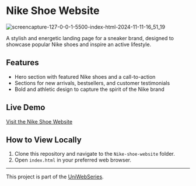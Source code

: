 # Nike Shoe Website

![screencapture-127-0-0-1-5500-index-html-2024-11-11-16_51_19](https://github.com/user-attachments/assets/2878b7b3-245f-43a2-9234-2d0a4cb98c40)

A stylish and energetic landing page for a sneaker brand, designed to showcase popular Nike shoes and inspire an active lifestyle.

## Features
- Hero section with featured Nike shoes and a call-to-action
- Sections for new arrivals, bestsellers, and customer testimonials
- Bold and athletic design to capture the spirit of the Nike brand

## Live Demo
[Visit the Nike Shoe Website](https://yourwebsite.com)

## How to View Locally
1. Clone this repository and navigate to the `Nike-shoe-website` folder.
2. Open `index.html` in your preferred web browser.

---

This project is part of the [UniWebSeries](https://github.com/Tyron-Barnard/UniWebSeries).
